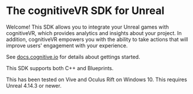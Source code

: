 The cognitiveVR SDK for Unreal
=========
Welcome!  This SDK allows you to integrate your Unreal games with cognitiveVR, which provides analytics and insights about your project.  In addition, cognitiveVR empowers you with the ability to take actions that will improve users' engagement with your experience.

See [docs.cognitive.io](http://docs.cognitivevr.io/unreal/get-started/) for details about gettings started.

This SDK supports both C++ and Blueprints.

This has been tested on Vive and Oculus Rift on Windows 10. This requires Unreal 4.14.3 or newer.